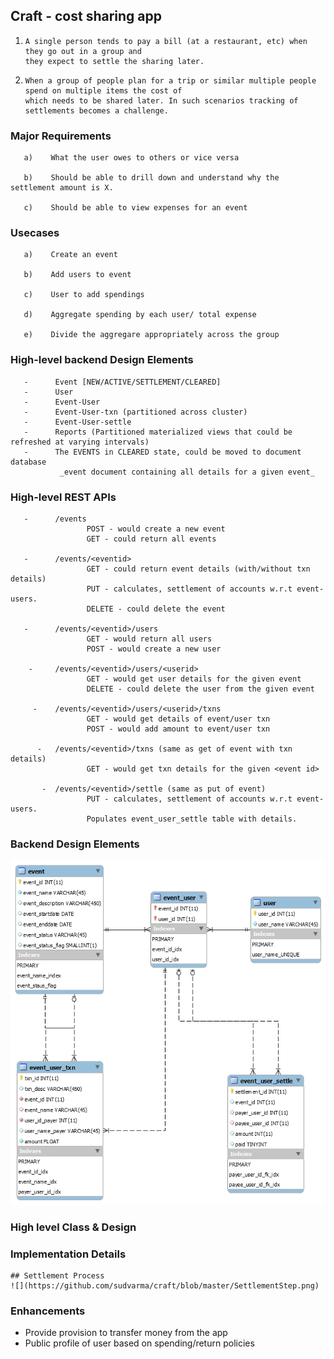 ## Craft - cost sharing app

1.     A single person tends to pay a bill (at a restaurant, etc) when they go out in a group and 
       they expect to settle the sharing later.
       
2.     When a group of people plan for a trip or similar multiple people spend on multiple items the cost of 
       which needs to be shared later. In such scenarios tracking of settlements becomes a challenge. 
  
### Major Requirements
  
       a)    What the user owes to others or vice versa
  
       b)    Should be able to drill down and understand why the settlement amount is X.
  
       c)    Should be able to view expenses for an event

### Usecases
  
       a)    Create an event
  
       b)    Add users to event
       
       c)    User to add spendings
       
       d)    Aggregate spending by each user/ total expense
       
       e)    Divide the aggregare appropriately across the group
       
### High-level backend Design Elements
       
       -      Event [NEW/ACTIVE/SETTLEMENT/CLEARED]
       -      User
       -      Event-User
       -      Event-User-txn (partitioned across cluster)
       -      Event-User-settle
       -      Reports (Partitioned materialized views that could be refreshed at varying intervals)
       -      The EVENTS in CLEARED state, could be moved to document database 
               _event document containing all details for a given event_
       
 ### High-level REST APIs
 
       -      /events
                     POST - would create a new event
                     GET - could return all events
       
       -      /events/<eventid>
                     GET - could return event details (with/without txn details)
                     PUT - calculates, settlement of accounts w.r.t event-users.
                     DELETE - could delete the event
                           
       -      /events/<eventid>/users
                     GET - would return all users
                     POST - would create a new user
                   
        -     /events/<eventid>/users/<userid>
                     GET - would get user details for the given event
                     DELETE - could delete the user from the given event
                     
         -    /events/<eventid>/users/<userid>/txns
                     GET - would get details of event/user txn
                     POST - would add amount to event/user txn
                     
          -   /events/<eventid>/txns (same as get of event with txn details)
                     GET - would get txn details for the given <event id>
                     
           -  /events/<eventid>/settle (same as put of event)
                     PUT - calculates, settlement of accounts w.r.t event-users. 
                     Populates event_user_settle table with details.
       
### Backend Design Elements       

 ![](https://github.com/sudvarma/craft/blob/master/er_craft.png)

### High level Class & Design

### Implementation Details
    
    ## Settlement Process
    ![](https://github.com/sudvarma/craft/blob/master/SettlementStep.png)
    
### Enhancements
       
   -   Provide provision to transfer money from the app
   -   Public profile of user based on spending/return policies
